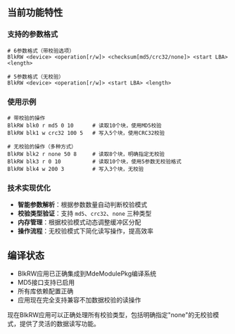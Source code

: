 ## 当前功能特性

### 支持的参数格式
```
# 6参数格式（带校验选项）
BlkRW <device> <operation[r/w]> <checksum[md5/crc32/none]> <start LBA> <length>

# 5参数格式（无校验）
BlkRW <device> <operation[r/w]> <start LBA> <length>
```

### 使用示例
```
# 带校验的操作
BlkRW blk0 r md5 0 10      # 读取10个块，使用MD5校验
BlkRW blk1 w crc32 100 5   # 写入5个块，使用CRC32校验

# 无校验的操作（多种方式）
BlkRW blk2 r none 50 8     # 读取8个块，明确指定无校验
BlkRW blk3 r 0 10          # 读取10个块，使用5参数无校验格式
BlkRW blk4 w 200 3         # 写入3个块，无校验
```

### 技术实现优化
- **智能参数解析**：根据参数数量自动判断校验模式
- **校验类型验证**：支持 `md5`、`crc32`、`none` 三种类型
- **内存管理**：根据校验模式动态调整缓冲区分配
- **操作流程**：无校验模式下简化读写操作，提高效率

## 编译状态
- BlkRW应用已正确集成到MdeModulePkg编译系统
- MD5接口支持已启用
- 所有库依赖配置正确
- 应用现在完全支持兼容不加数据校验的读操作

现在BlkRW应用可以正确处理所有校验类型，包括明确指定"none"的无校验模式，提供了灵活的数据读写功能。